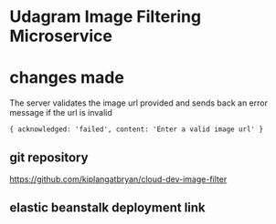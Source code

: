 # Udagram Image Filtering Microservice

# changes made

The server validates the image url provided and sends back an error message if the url is invalid 


`
{
    acknowledged: 'failed',
    content: 'Enter a valid image url'
}
`


## git repository

https://github.com/kiplangatbryan/cloud-dev-image-filter

## elastic beanstalk deployment link

